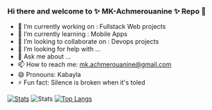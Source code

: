 ### Hi there and welcome to ✨ MK-Achmerouanine ✨ Repo 👋


- 🔭 I’m currently working on : Fullstack Web projects
- 🌱 I’m currently learning : Mobile Apps
- 👯 I’m looking to collaborate on : Devops projects
- 🤔 I’m looking for help with ...
- 💬 Ask me about ...
- 📫 How to reach me: mk.achmerouanine@gmail.com
- 😄 Pronouns: Kabayla
- ⚡ Fun fact: Silence is broken when it's toled



<!--START_SECTION:waka--><!--END_SECTION:waka-->
[![Stats](https://github-readme-stats.vercel.app/api/wakatime?username=Kabayla)](https://github.com/MK-Achmerouanine)
![Stats](https://github-readme-stats.vercel.app/api?username=MK-Achmerouanine&theme=gotham&show_icons=true)
[![Top Langs](https://github-readme-stats.vercel.app/api/top-langs/?username=MK-Achmerouanine)](https://github.com/MK-Achmerouanine)

